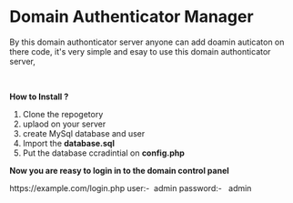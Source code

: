 # Domain Authenticator Manager

<p>By this domain authonticator server anyone can add doamin auticaton on there code, it's very simple and esay to use this domain authonticator server,&nbsp;</p>
<p>&nbsp;</p>
<p><strong>How to Install ?</strong></p>
<ol>
<li>Clone the repogetory</li>
<li>uplaod on your server&nbsp;</li>
<li>create MySql database and user&nbsp;</li>
<li>Import the <strong>database.sql&nbsp;</strong></li>
<li>Put the database ccradintial on <strong>config.php</strong></li>
</ol>
<p><strong>Now you are reasy to login in to the domain control panel&nbsp;</strong></p>
<p>https://example.com/login.php
user:-&nbsp; admin
password:-&nbsp; &nbsp;admin</p>

